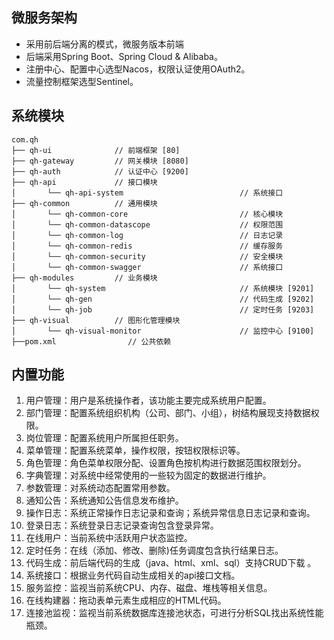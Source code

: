 ## 微服务架构

* 采用前后端分离的模式，微服务版本前端
* 后端采用Spring Boot、Spring Cloud & Alibaba。
* 注册中心、配置中心选型Nacos，权限认证使用OAuth2。
* 流量控制框架选型Sentinel。




## 系统模块

~~~
com.qh     
├── qh-ui              // 前端框架 [80]
├── qh-gateway         // 网关模块 [8080]
├── qh-auth            // 认证中心 [9200]
├── qh-api             // 接口模块
│       └── qh-api-system                          // 系统接口
├── qh-common          // 通用模块
│       └── qh-common-core                         // 核心模块
│       └── qh-common-datascope                    // 权限范围
│       └── qh-common-log                          // 日志记录
│       └── qh-common-redis                        // 缓存服务
│       └── qh-common-security                     // 安全模块
│       └── qh-common-swagger                      // 系统接口
├── qh-modules         // 业务模块
│       └── qh-system                              // 系统模块 [9201]
│       └── qh-gen                                 // 代码生成 [9202]
│       └── qh-job                                 // 定时任务 [9203]
├── qh-visual          // 图形化管理模块
│       └── qh-visual-monitor                      // 监控中心 [9100]
├──pom.xml                // 公共依赖
~~~

## 内置功能

1.  用户管理：用户是系统操作者，该功能主要完成系统用户配置。
2.  部门管理：配置系统组织机构（公司、部门、小组），树结构展现支持数据权限。
3.  岗位管理：配置系统用户所属担任职务。
4.  菜单管理：配置系统菜单，操作权限，按钮权限标识等。
5.  角色管理：角色菜单权限分配、设置角色按机构进行数据范围权限划分。
6.  字典管理：对系统中经常使用的一些较为固定的数据进行维护。
7.  参数管理：对系统动态配置常用参数。
8.  通知公告：系统通知公告信息发布维护。
9.  操作日志：系统正常操作日志记录和查询；系统异常信息日志记录和查询。
10. 登录日志：系统登录日志记录查询包含登录异常。
11. 在线用户：当前系统中活跃用户状态监控。
12. 定时任务：在线（添加、修改、删除)任务调度包含执行结果日志。
13. 代码生成：前后端代码的生成（java、html、xml、sql）支持CRUD下载 。
14. 系统接口：根据业务代码自动生成相关的api接口文档。
15. 服务监控：监视当前系统CPU、内存、磁盘、堆栈等相关信息。
16. 在线构建器：拖动表单元素生成相应的HTML代码。
17. 连接池监视：监视当前系统数据库连接池状态，可进行分析SQL找出系统性能瓶颈。

